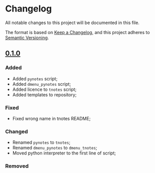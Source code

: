 # Changelog

All notable changes to this project will be documented in this file.

The format is based on [Keep a Changelog](https://keepachangelog.com/en/1.0.0/),
and this project adheres to [Semantic Versioning](https://semver.org/spec/v2.0.0.html).

## [0.1.0]

### Added

* Added `pynotes` script;
* Added `dmenu_pynotes` script;
* Added licence to `tnotes` script;
* Added templates to repository;

### Fixed

* Fixed wrong name in tnotes README;

### Changed

* Renamed `pynotes` to `tnotes`;
* Renamed `dmenu_pynotes` to `dmenu_tnotes`;
* Moved python interpreter to the first line of script;

### Removed

[unreleased]: https://github.com/TinyToolSH/tnotes/compare/0.1.0...HEAD
[0.1.0]: https://github.com/TinyToolSH/tnotes/releases/tag/0.1.0
